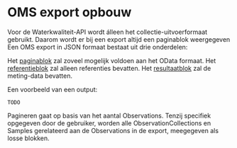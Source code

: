 # OMS export opbouw

Voor de Waterkwaliteit-API wordt álleen het collectie-uitvoerformaat gebruikt. Daarom wordt er bij een export altijd een paginablok weergegeven
Een OMS export in JSON formaat bestaat uit drie onderdelen:

Het [paginablok](paginablok.md) zal zoveel mogelijk voldoen aan het OData formaat.
Het [referentieblok](referentieblok.md) zal alleen referenties bevatten.
Het [resultaatblok](resultaatblok.md) zal de meting-data bevatten.

Een voorbeeld van een output:

```TODO```

Pagineren gaat op basis van het aantal Observations. Tenzij specifiek opgegeven door de gebruiker, worden alle ObservationCollections en Samples gerelateerd aan de Observations in de export, meegegeven als losse blokken.
